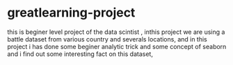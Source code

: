 # greatlearning-project
this is beginer level project of the data scintist , inthis project we are using a battle dataset  from various country and severals locations,
and in this project i has done some beginer analytic trick and some concept of seaborn 
and 
i find out some interesting fact on this dataset,


